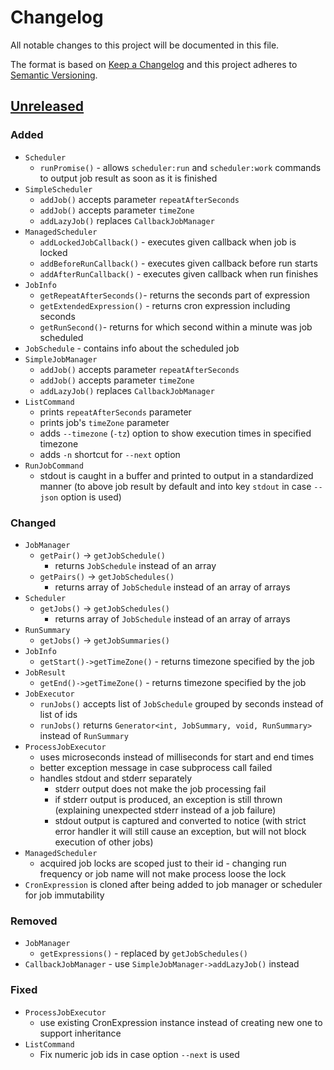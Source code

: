 # Changelog

All notable changes to this project will be documented in this file.

The format is based on [Keep a Changelog](http://keepachangelog.com/en/1.0.0/)
and this project adheres to [Semantic Versioning](http://semver.org/spec/v2.0.0.html).

## [Unreleased](https://github.com/orisai/scheduler/compare/1.0.0...v2.x)

### Added

- `Scheduler`
	- `runPromise()` - allows `scheduler:run` and `scheduler:work` commands to output job result as soon as it is
	  finished
- `SimpleScheduler`
	- `addJob()` accepts parameter `repeatAfterSeconds`
	- `addJob()` accepts parameter `timeZone`
	- `addLazyJob()` replaces `CallbackJobManager`
- `ManagedScheduler`
	- `addLockedJobCallback()` - executes given callback when job is locked
	- `addBeforeRunCallback()` - executes given callback before run starts
	- `addAfterRunCallback()` - executes given callback when run finishes
- `JobInfo`
	- `getRepeatAfterSeconds()`- returns the seconds part of expression
	- `getExtendedExpression()` - returns cron expression including seconds
	- `getRunSecond()`- returns for which second within a minute was job scheduled
- `JobSchedule` - contains info about the scheduled job
- `SimpleJobManager`
	- `addJob()` accepts parameter `repeatAfterSeconds`
	- `addJob()` accepts parameter `timeZone`
	- `addLazyJob()` replaces `CallbackJobManager`
- `ListCommand`
	- prints `repeatAfterSeconds` parameter
	- prints job's `timeZone` parameter
	- adds `--timezone` (`-tz`) option to show execution times in specified timezone
	- adds `-n` shortcut for `--next` option
- `RunJobCommand`
	- stdout is caught in a buffer and printed to output in a standardized manner (to above job result by default and
	  into key `stdout` in case `--json` option is used)

### Changed

- `JobManager`
	- `getPair()` -> `getJobSchedule()`
		- returns `JobSchedule` instead of an array
	- `getPairs()` -> `getJobSchedules()`
		- returns array of `JobSchedule` instead of an array of arrays
- `Scheduler`
	- `getJobs()` -> `getJobSchedules()`
		- returns array of `JobSchedule` instead of an array of arrays
- `RunSummary`
	- `getJobs()` -> `getJobSummaries()`
- `JobInfo`
	- `getStart()->getTimeZone()` - returns timezone specified by the job
- `JobResult`
	- `getEnd()->getTimeZone()` - returns timezone specified by the job
- `JobExecutor`
	- `runJobs()` accepts list of `JobSchedule` grouped by seconds instead of list of ids
	- `runJobs()` returns `Generator<int, JobSummary, void, RunSummary>` instead of `RunSummary`
- `ProcessJobExecutor`
	- uses microseconds instead of milliseconds for start and end times
	- better exception message in case subprocess call failed
	- handles stdout and stderr separately
		- stderr output does not make the job processing fail
		- if stderr output is produced, an exception is still thrown (explaining unexpected stderr instead of a job
		  failure)
		- stdout output is captured and converted to notice (with strict error handler it will still cause an exception,
		  but will not block execution of other jobs)
- `ManagedScheduler`
	- acquired job locks are scoped just to their id - changing run frequency or job name will not make process loose
	  the lock
- `CronExpression` is cloned after being added to job manager or scheduler for job immutability

### Removed

- `JobManager`
	- `getExpressions()` - replaced by `getJobSchedules()`
- `CallbackJobManager` - use `SimpleJobManager->addLazyJob()` instead

### Fixed

- `ProcessJobExecutor`
	- use existing CronExpression instance instead of creating new one to support inheritance
- `ListCommand`
	- Fix numeric job ids in case option `--next` is used
